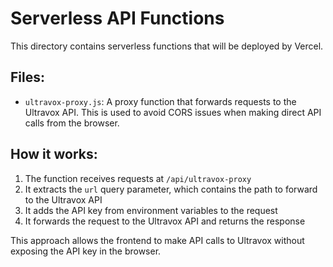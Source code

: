 # Serverless API Functions

This directory contains serverless functions that will be deployed by Vercel.

## Files:

- `ultravox-proxy.js`: A proxy function that forwards requests to the Ultravox API. This is used to avoid CORS issues when making direct API calls from the browser.

## How it works:

1. The function receives requests at `/api/ultravox-proxy`
2. It extracts the `url` query parameter, which contains the path to forward to the Ultravox API
3. It adds the API key from environment variables to the request
4. It forwards the request to the Ultravox API and returns the response

This approach allows the frontend to make API calls to Ultravox without exposing the API key in the browser. 
